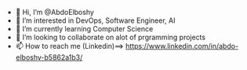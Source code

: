 - 👋 Hi, I’m @AbdoElboshy
- 👀 I’m interested in DevOps, Software Engineer, AI
- 🌱 I’m currently learning Computer Science
- 💞️ I’m looking to collaborate on alot of prgramming projects
- 📫 How to reach me (Linkedin)==> https://www.linkedin.com/in/abdo-elboshy-b5862a1b3/

<!---
AbdoElboshy/AbdoElboshy is a ✨ special ✨ repository because its `README.md` (this file) appears on your GitHub profile.
You can click the Preview link to take a look at your changes.
--->
